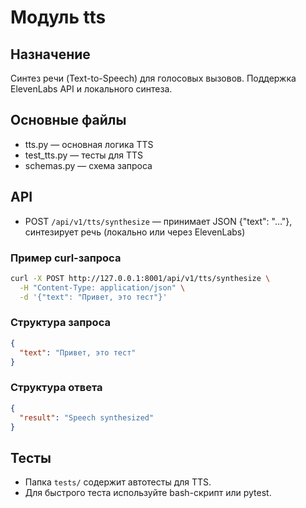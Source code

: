 # Модуль tts

## Назначение
Синтез речи (Text-to-Speech) для голосовых вызовов. Поддержка ElevenLabs API и локального синтеза.

## Основные файлы
- tts.py — основная логика TTS
- test_tts.py — тесты для TTS
- schemas.py — схема запроса

## API
- POST `/api/v1/tts/synthesize` — принимает JSON {"text": "..."}, синтезирует речь (локально или через ElevenLabs)

### Пример curl-запроса
```bash
curl -X POST http://127.0.0.1:8001/api/v1/tts/synthesize \
  -H "Content-Type: application/json" \
  -d '{"text": "Привет, это тест"}'
```

### Структура запроса
```json
{
  "text": "Привет, это тест"
}
```

### Структура ответа
```json
{
  "result": "Speech synthesized"
}
```

## Тесты

- Папка `tests/` содержит автотесты для TTS.
- Для быстрого теста используйте bash-скрипт или pytest. 